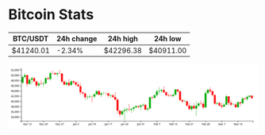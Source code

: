 # Bitcoin Stats

BTC/USDT|24h change|24h high|24h low|
|---|---|---|---|
|$41240.01|-2.34%|$42296.38|$40911.00|

<img src="./chart.svg">
